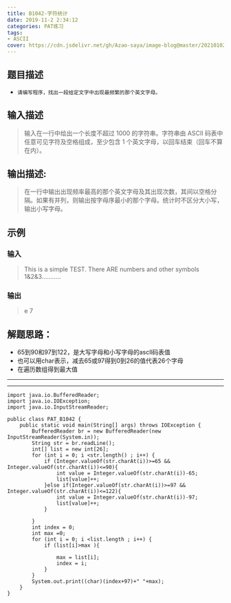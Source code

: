```yaml
---
title: B1042-字符统计
date: 2019-11-2 2:34:12 
categories: PAT练习
tags:
- ASCII
cover: https://cdn.jsdelivr.net/gh/Azao-saya/image-blog@master/20210102/id=69606244.rzhzf5abaxs.png
---
```


## 题目描述 <!--more-->

-     请编写程序，找出一段给定文字中出现最频繁的那个英文字母。 

## 输入描述

>输入在一行中给出一个长度不超过 1000 的字符串。字符串由 ASCII 码表中任意可见字符及空格组成，至少包含 1 个英文字母，以回车结束（回车不算在内）。 

## 输出描述:

>在一行中输出出现频率最高的那个英文字母及其出现次数，其间以空格分隔。如果有并列，则输出按字母序最小的那个字母。统计时不区分大小写，输出小写字母。 

## 示例

### 输入

> This is a simple TEST.  There ARE numbers and other symbols 1&2&3...........

### 输出

> e 7

## 解题思路：

-  65到90和97到122，是大写字母和小写字母的ascll码表值
-  也可以用char表示，减去65或97得到0到26的值代表26个字母
-  在遍历数组得到最大值

---

---

```
import java.io.BufferedReader;
import java.io.IOException;
import java.io.InputStreamReader;

public class PAT_B1042 {
    public static void main(String[] args) throws IOException {
        BufferedReader br = new BufferedReader(new InputStreamReader(System.in));
        String str = br.readLine();
        int[] list = new int[26];
        for (int i = 0; i <str.length() ; i++) {
            if (Integer.valueOf(str.charAt(i))>=65 && Integer.valueOf(str.charAt(i))<=90){
                int value = Integer.valueOf(str.charAt(i))-65;
                list[value]++;
            }else if(Integer.valueOf(str.charAt(i))>=97 && Integer.valueOf(str.charAt(i))<=122){
                int value = Integer.valueOf(str.charAt(i))-97;
                list[value]++;
            }

        }
        int index = 0;
        int max =0;
        for (int i = 0; i <list.length ; i++) {
            if (list[i]>max ){

                max = list[i];
                index = i;
            }
        }
        System.out.print((char)(index+97)+" "+max);
    }
}
```

